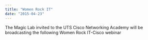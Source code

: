 ```yaml
---
title: "Women Rock IT"
date: "2015-04-23"
---
```

The Magic Lab invited to the UTS Cisco Networking Academy will be broadcasting the following Women Rock IT-Cisco webinar